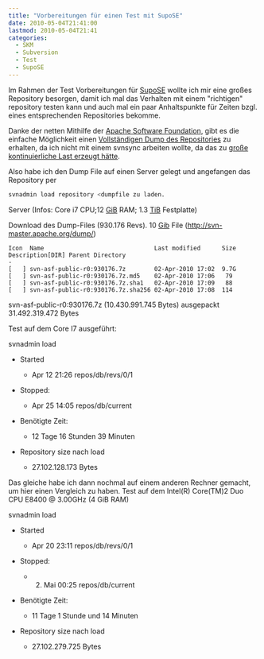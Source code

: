 ```yaml
---
title: "Vorbereitungen für einen Test mit SupoSE"
date: 2010-05-04T21:41:00
lastmod: 2010-05-04T21:41
categories:
  - SKM
  - Subversion
  - Test
  - SupoSE
---
```

Im Rahmen der Test Vorbereitungen für <a href="http://www.supose.org">SupoSE</a> wollte ich mir eine großes Repository besorgen, damit ich mal das Verhalten mit 
einem "richtigen" repository testen kann und auch mal ein paar Anhaltspunkte für Zeiten bzgl. eines entsprechenden Repositories bekomme. <br/>

Danke der netten Mithilfe der <a href="http://www.apache.org">Apache Software Foundation</a>, gibt es die einfache Möglichkeit einen 
<a href="http://svn-master.apache.org/dump/">Vollständigen Dump des Repositories</a> zu erhalten, da ich nicht mit einem svnsync arbeiten wollte, 
da das zu <a href="https://issues.apache.org/jira/browse/INFRA-2606">große kontinuierliche Last erzeugt hätte</a>.

Also habe ich den Dump File auf einen Server gelegt und angefangen das Repository per 

```bash
svnadmin load repository <dumpfile zu laden.
```

Server (Infos: Core i7 CPU;12 <a href="http://de.wikipedia.org/wiki/Gibibyte#Pr.C3.A4fixe_f.C3.BCr_gro.C3.9Fe_Anzahlen_von_Bytes">GiB</a> RAM; 
1.3 <a href="http://de.wikipedia.org/wiki/Gibibyte#Pr.C3.A4fixe_f.C3.BCr_gro.C3.9Fe_Anzahlen_von_Bytes">TiB</a> Festplatte)<br/>

Download des Dump-Files (930.176 Revs). 10 <a href="http://de.wikipedia.org/wiki/Gibibyte#Pr.C3.A4fixe_f.C3.BCr_gro.C3.9Fe_Anzahlen_von_Bytes">Gib</a> 
File (http://svn-master.apache.org/dump/)

    Icon  Name                               Last modified      Size  Description[DIR] Parent Directory                                        -   
    [   ] svn-asf-public-r0:930176.7z        02-Apr-2010 17:02  9.7G  
    [   ] svn-asf-public-r0:930176.7z.md5    02-Apr-2010 17:06   79   
    [   ] svn-asf-public-r0:930176.7z.sha1   02-Apr-2010 17:09   88   
    [   ] svn-asf-public-r0:930176.7z.sha256 02-Apr-2010 17:08  114   

svn-asf-public-r0:930176.7z (10.430.991.745 Bytes) ausgepackt 31.492.319.472 Bytes

Test auf dem  Core I7 ausgeführt:

svnadmin load

* Started

  * Apr 12 21:26 repos/db/revs/0/1

* Stopped:

  * Apr 25 14:05 repos/db/current

* Benötigte Zeit:

  * 12 Tage 16 Stunden 39 Minuten

* Repository size nach load

  * 27\.102\.128\.173 Bytes

Das gleiche habe ich dann nochmal auf einem anderen Rechner gemacht, um hier einen Vergleich zu haben.
Test auf dem  Intel(R) Core(TM)2 Duo CPU     E8400  @ 3.00GHz (4 GiB RAM)

svnadmin load

* Started

  * Apr 20 23:11 repos/db/revs/0/1

* Stopped:

  * 2. Mai 00:25 repos/db/current

* Benötigte Zeit:

  * 11 Tage 1 Stunde und 14 Minuten

* Repository size nach load

  * 27\.102\.279\.725 Bytes
